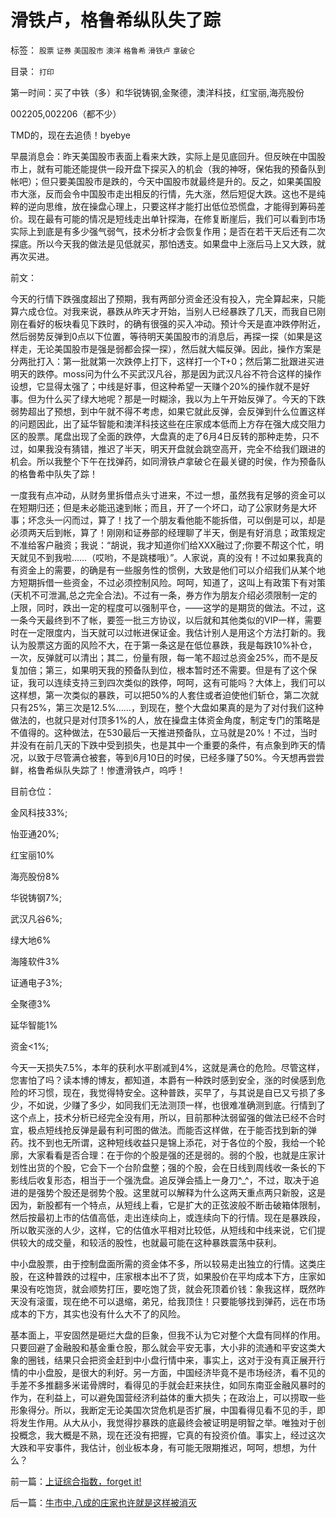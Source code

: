 # 滑铁卢，格鲁希纵队失了踪

标签： `股票` `证券` `美国股市` `澳洋` `格鲁希` `滑铁卢` `拿破仑` 

目录： `打印`

第一时间：买了中铁（多）和华锐铸钢,金聚德，澳洋科技，红宝丽,海亮股份

002205,002206（都不少）

TMD的，现在去追债！byebye



早晨消息会：昨天美国股市表面上看来大跌，实际上是见底回升。但反映在中国股市上，就有可能还能提供一段开盘下探买入的机会（我的神呀，保佑我的预备队到帐吧）；但只要美国股市是跌的，今天中国股市就最终是升的。反之，如果美国股市大涨，反而会令中国股市走出相反的行情，先大涨，然后短促大跌。这也不是纯粹的逆向思维，放在操盘心理上，只要这样才能打出低位恐慌盘，才能得到筹码差价。现在最有可能的情况是短线走出单针探海，在修复断崖后，我们可以看到市场实际上到底是有多少强气弱气，技术分析才会恢复作用；是否在若干天后还有二次探底。所以今天我的做法是见低就买，那怕透支。如果盘中上涨后马上又大跌，就再次买进。



前文：

今天的行情下跌强度超出了预期，我有两部分资金还没有投入，完全算起来，只能算六成仓位。对我来说，暴跌从昨天才开始，当别人已经暴跌了几天，而我自已刚刚在看好的板块看见下跌时，的确有很强的买入冲动。预计今天是直冲跌停附近，然后弱势反弹到0点以下位置，等待明天美国股市的消息后，再探一探（如果是这样走，无论美国股市是强是弱都会探一探），然后就大幅反弹。因此，操作方案是分两批打入：第一批就第一次跌停上打下，这样打一个T+0；然后第二批跟进买进明天的跌停。moss问为什么不买武汉凡谷，那是因为武汉凡谷不符合这样的操作设想，它显得太强了；中线是好事，但这种希望一天赚个20%的操作就不是好事。但为什么买了绿大地呢？那是一时糊涂，我以为上午开始反弹了。今天的下跌弱势超出了预想，到中午就不得不考虑，如果它就此反弹，会反弹到什么位置这样的问题因此，出了延华智能和澳洋科技这些在庄家成本低而上方存在强大成交阻力区的股票。尾盘出现了全面的跌停，大盘真的走了6月4日反转的那种走势，只不过，如果我没有猜错，推迟了半天，明天开盘就会跳空高开，完全不给我们跟进的机会。所以我整个下午在找弹药，如同滑铁卢拿破仑在最关键的时侯，作为预备队的格鲁希中队失了踪！



一度我有点冲动，从财务里拆借点头寸进来，不过一想，虽然我有足够的资金可以在短期归还；但是未必能迅速到帐；而且，开了一个坏口，动了公家财务是大坏事；坏念头一闪而过，算了！找了一个朋友看他能不能拆借，可以倒是可以，却是必须两天后到帐，算了！刚刚和证券部的经理聊了半天，倒是有好消息；政策规定不准给客户融资；我说：“胡说，我才知道你们给XXX融过了;你要不帮这个忙，明天就见不到我啦……（哎哟，不是跳楼哦）”。人家说，真的没有！不过如果我真的有资金上的需要，的确是有一些服务性的惯例，大致是他们可以介绍我们从某个地方短期拆借一些资金，不过必须控制风险。呵呵，知道了，这叫上有政策下有对策(天机不可泄漏,总之完全合法)。不过有一条，券方作为朋友介绍必须限制一定的上限，同时，跌出一定的程度可以强制平仓，——这学的是期货的做法。不过，这一条今天最终到不了帐，要签一批三方协议，以后就和其他类似的VIP一样，需要时在一定限度内，当天就可以过帐进保证金。我估计别人是用这个方法打新的。我认为股票这方面的风险不大，在于第一条这是在低位暴跌，我是每跌10%补仓，一次，反弹就可以清出；其二，份量有限，每一笔不超过总资金25%，而不是反复加倍；第三，如果明天我的预备队到位，根本暂时还不需要。但是有了这个保证，我可以连续支持三到四次类似的跌停，呵呵，这有可能吗？大体上，我们可以这样想，第一次类似的暴跌，可以把50%的人套住或者迫使他们斩仓，第二次就只有25%，第三次是12.5%……，到现在，整个大盘如果真的是为了对付我们这种做法的，也就只是对付顶多1%的人，放在操盘主体资金角度，制定专门的策略是不值得的。这种做法，在530最后一天推进预备队，立马就是20%！不过，当时并没有在前几天的下跌中受到损失，也是其中一个重要的条件，有点象到昨天的情况，以致于尽管满仓被套，等到6月10日的时侯，已经多赚了50%。今天想再尝尝鲜，格鲁希纵队失踪了！惨遭滑铁卢，呜呼！



目前仓位：

金风科技33%;

怡亚通20%;

红宝丽10%

海亮股份8%

华锐铸钢7%;

武汉凡谷6%;

绿大地6%

海隆软件3%

证通电子3%;

全聚德3%

延华智能1%

资金<1%;



今天一天损失7.5%，本年的获利水平剧减到4%，这就是满仓的危险。尽管这样，您害怕了吗？读本博的博友，都知道，本爵有一种跌时感到安全，涨的时侯感到危险的坏习惯，现在，我觉得特安全。这种普跌，买早了，与其说是自已又亏损了多少，不如说，少赚了多少，如同我们无法测顶一样，也很难准确测到底。行情到了这个点上，技术分析已经完全没有用，所以，目前那种汰弱留强的做法已经不合时宜，极点短线抢反弹是最有利可图的做法。而能否这样做，在于能否找到新的弹药。找不到也无所谓，这种短线收益只是锦上添花，对于各位的个股，我给一个轮廓，大家看看是否合理：在于你的个股是强的还是弱的。弱的个股，也就是庄家计划性出货的个股，它会下一个台阶盘整；强的个股，会在日线到周线收一条长的下影线后收复形态，相当于一个强洗盘。追反弹会插上一身刀^_^，不过，取决于追进的是强势个股还是弱势个股。这里就可以解释为什么这两天重点两只新股，这是因为，新股都有一个特点，从短线上看，它是扩大的正弦波般不断击破箱体限制，然后按最初上市的估值高低，走出连续向上，或连续向下的行情。现在是暴跌段，所以敢买涨的人少，这样，它的估值水平相对比较低，从短线和中线来说，它们提供较大的成交量，和较活的股性，也就最可能在这种暴跌震荡中获利。



中小盘股票，由于控制盘面所需的资金体不多，所以较易走出独立的行情。这类庄股，在这种普跌的过程中，庄家根本出不了货，如果股价在平均成本下方，庄家如果没有吃饱货，就会顺势打压，要吃饱了货，就会死顶着价钱：象我这样，既然昨天没有滚蛋，现在绝不可以退缩，弟兄，给我顶住！只要能够找到弹药，远在市场成本的下方，其实也没有什么大不了的风险。



基本面上，平安固然是砸烂大盘的巨象，但我不认为它对整个大盘有同样的作用。只要回避了金融股和基金重仓股，那么就会平安无事，大小非的流通和平安这类大象的圈钱，结果只会把资金赶到中小盘行情中来，事实上，这对于没有真正展开行情的中小盘股，是很大的利好。另一方面，中国经济毕竟不是市场经济，看不见的手差不多推翻多米诺骨牌时，看得见的手就会赶来扶住，如同东南亚金融风暴时的作为，在利益上，可以避免国营经济利益体的重大损失；在政治上，可以捞取一些形象得分。所以，我断定无论美国次贷危机是否扩展，中国看得见看不见的手，即将发生作用。从大从小，我觉得抄暴跌的底最终会被证明是明智之举。唯独对于创投概念，我大概是不熟，现在还没有把握，它真的有投资价值。事实上，经过这次大跌和平安事件，我估计，创业板本身，有可能无限期推迟，呵呵，想想，为什么？

前一篇：[上证综合指数，forget&nbsp;it!](../../../2008/1/21/上证综合指数，forget&nbsp;it!.md)

后一篇：[牛市中,八成的庄家也许就是这样被消灭](../../../2008/1/23/牛市中,八成的庄家也许就是这样被消灭.md)